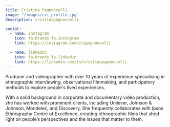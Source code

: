 ```yaml
---
title: Cristina Pagnoncelli
image: "/images/cri_profile.jpg"
description: cristinapagnoncelli

social:
  - name: instagram
    icon: fa-brands fa-instagram
    link: https://instagram.com/cripagnoncelli

  - name: linkedin
    icon: fa-brands fa-linkedin
    link: https://linkedin.com/in/cristinapagnoncelli
---
```


Producer and videographer with over 10 years of experience specialising in ethnographic interviewing, observational filmmaking, and participatory methods to explore people's lived experiences.

With a solid background in corporate and documentary video production, she has worked with prominent clients, including Unilever, Johnson & Johnson, Mondelez, and Discovery.
She frequently collaborates with Ipsos Ethnography Centre of Excellence, creating ethnographic films that shed light on people’s perspectives and the issues that matter to them.
